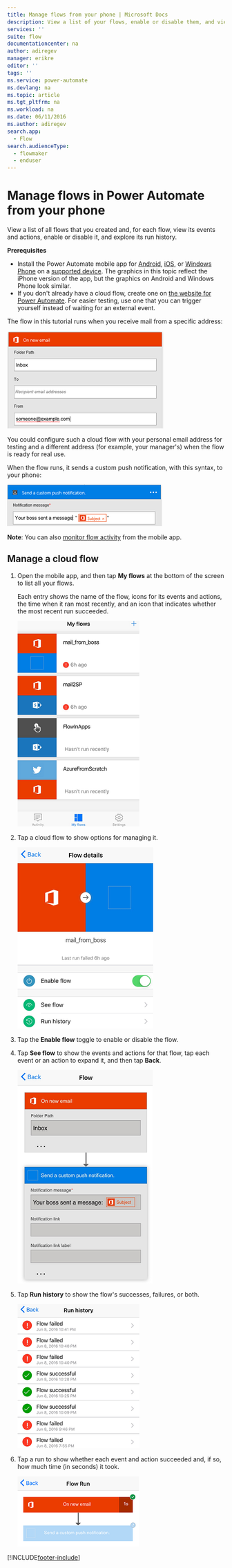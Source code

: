 ```yaml
---
title: Manage flows from your phone | Microsoft Docs
description: View a list of your flows, enable or disable them, and view each flow's event/s, action/s, and run history
services: ''
suite: flow
documentationcenter: na
author: adiregev
manager: erikre
editor: ''
tags: ''
ms.service: power-automate
ms.devlang: na
ms.topic: article
ms.tgt_pltfrm: na
ms.workload: na
ms.date: 06/11/2016
ms.author: adiregev
search.app: 
  - Flow
search.audienceType: 
  - flowmaker
  - enduser
---
```

# Manage flows in Power Automate from your phone

View a list of all flows that you created and, for each flow, view its events and actions, enable or disable it, and explore its run history.

**Prerequisites**

* Install the Power Automate mobile app for [Android](https://aka.ms/flowmobiledocsandroid), [iOS](https://aka.ms/flowmobiledocsios), or [Windows Phone](https://aka.ms/flowmobilewindows) on a [supported device](getting-started.md#use-the-mobile-app). The graphics in this topic reflect the iPhone version of the app, but the graphics on Android and Windows Phone look similar.
* If you don't already have a cloud flow, create one on [the website for Power Automate](https://flow.microsoft.com/). For easier testing, use one that you can trigger yourself instead of waiting for an external event.

The flow in this tutorial runs when you receive mail from a specific address:

![Trigger flow on receipt of mail from specific address](./media/mobile-manage-flows/create-trigger.png)

You could configure such a cloud flow with your personal email address for testing and a different address (for example, your manager's) when the flow is ready for real use.

When the flow runs, it sends a custom push notification, with this syntax, to your phone:

![Send message to Slack](./media/mobile-manage-flows/create-event.png)

**Note**: You can also [monitor flow activity](mobile-monitor-activity.md) from the mobile app.

## Manage a cloud flow
1. Open the mobile app, and then tap **My flows** at the bottom of the screen to list all your flows.
   
    Each entry shows the name of the flow, icons for its events and actions, the time when it ran most recently, and an icon that indicates whether the most recent run succeeded.
   
    ![List of flows](./media/mobile-manage-flows/flow-list.png)
2. Tap a cloud flow to show options for managing it.
   
    ![Options to manage a cloud flow](./media/mobile-manage-flows/flow-details.png)
3. Tap the **Enable flow** toggle to enable or disable the flow.
4. Tap **See flow** to show the events and actions for that flow, tap each event or an action to expand it, and then tap **Back**.
   
    ![Events and actions for a cloud flow](./media/mobile-manage-flows/flow-event-action.png)
5. Tap **Run history** to show the flow's successes, failures, or both.
   
    ![List of runs](./media/mobile-manage-flows/history-mixed.png)
6. Tap a run to show whether each event and action succeeded and, if so, how much time (in seconds) it took.
   
    ![Run details](./media/mobile-manage-flows/flow-run.png)



[!INCLUDE[footer-include](includes/footer-banner.md)]